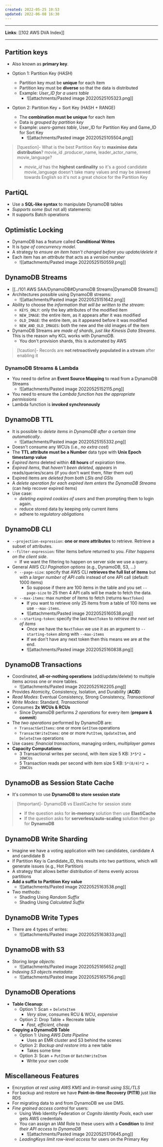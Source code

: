 ```yaml
---
created: 2022-05-25 10:53
updated: 2022-06-08 16:30
---
```

---
**Links**: [[102 AWS DVA Index]]

---
## Partition keys
- Also known as **primary key**.
- Option 1: Partition Key (*HASH*)
	- Partition key must be **unique** for each item
	- Partition key must be **diverse** so that the data is distributed
	- Example: *User_ID for a users table*
		- ![[attachments/Pasted image 20220525105323.png]]

- Option 2: Partition Key + Sort Key (HASH + RANGE)
	- The **combination must be unique** for each item
	- Data is *grouped by partition key*
	- Example: *users-games table*, User_ID for Partition Key and Game_ID for Sort Key
		- ![[attachments/Pasted image 20220525105504.png]]

> [!question]- What is the best Partition Key to **maximise data distribution**? movie_id ,producer_name, leader_actor_name, movie_language?
> - *movie_id* has the **highest cardinality** so it's a good candidate 
> movie_language doesn't take many values and may be skewed towards English so it's not a great choice for the Partition Key

## PartiQL
- Use a **SQL-like syntax** to manipulate DynamoDB tables
- *Supports some* (but not all) statements:
- It supports Batch operations

## Optimistic Locking
- DynamoDB has a feature called **Conditional Writes**
- It is *type of concurrency model*.
- A strategy to *ensure an item hasn't changed before you update/delete it*
- Each item has an *attribute* that acts as a *version number*
	- ![[attachments/Pasted image 20220525150559.png]]

## DynamoDB Streams
- [[../101 AWS SAA/DynamoDB#DynamoDB Streams|DynamoDB Streams]]
- Architectures possible using DynamoDB streams:
	- ![[attachments/Pasted image 20220525151642.png]]
- Ability to choose the *information that will be written to the stream*:
	- `KEYS_ONLY`: only the key attributes of the modified item
	- `NEW_IMAGE`: the entire item, as it appears after it was modified
	- `OLD_IMAGE`: the entire item, as it appeared before it was modified
	- `NEW_AND_OLD_IMAGES`: both the new and the old images of the item
- DynamoDB Streams are *made of shards, just like Kinesis Data Streams*. This is the reason why KCL works with DynamoDB.
	- You don't provision shards, this is automated by AWS

> [!caution]- Records are **not retroactively populated in a stream** after enabling it 

### DynamoDB Streams & Lambda
- You need to define an **Event Source Mapping** to read from a DynamoDB Streams
	- ![[attachments/Pasted image 20220525152115.png]]
- You need to ensure the *Lambda function has the appropriate permissions*
- Lambda function is **invoked synchronously**

## DynamoDB TTL
- It is possible to *delete items in DynamoDB after a certain time automatically*.
	- ![[attachments/Pasted image 20220525155332.png]]
- Doesn't consume any WCUs (i.e., *no extra cost*) 
- The **TTL attribute must be a Number** data type with **Unix Epoch timestamp value**
- *Expired items* deleted within **48 hours** of expiration time.
- *Expired items*, that *haven't been deleted, appears* in reads/queries/scans (if you don't want them, filter them out)
- Expired items are *deleted from both LSIs and GSIs*
- A *delete operation for each expired item enters the DynamoDB Streams* (can help recover expired items)
- Use case: 
	- *deleting expired cookies of users* and then prompting them to login again.
	- reduce stored data by keeping only current items
	- adhere to *regulatory obligations*

## DynamoDB CLI
- `--projection-expression`: **one or more attributes** to retrieve. Retrieve a subset of attributes.
- `--filter-expression`: filter items before returned to you. *Filter happens on the client side*.
	- If we want the filtering to happen on server side we use a query.
- General AWS *CLI Pagination options* (e.g., DynamoDB, S3, ...)
	- `--page-size`: specify that AWS CLI **retrieves the full list of items** but with a *larger number of API calls* instead of one API call (default: 1000 items)
		- So suppose if there are 100 items in the table and you set `--page-size` to 25 then 4 API calls will be made to fetch the data.
	- `--max-items`: max number of items to fetch (returns `NextToken`)
		- If you want to retrieve only 25 items from a table of 100 items we use `--max-items`. 
		- ![[attachments/Pasted image 20220525160538.png]]
	- `--starting-token`: specify the last `NextToken` to *retrieve the next set of items*
		- Once we have the `NextToken` we use it as an argument to `--starting-token` along with `--max-items`
		- If we don't have any next token then this means we are at the end.
		- ![[attachments/Pasted image 20220525160838.png]]

## DynamoDB Transactions
- Coordinated, **all-or-nothing operations** (add/update/delete) to multiple items across one or more tables.
	- ![[attachments/Pasted image 20220525162205.png]]
- Provides Atomicity, Consistency, Isolation, and Durability (**ACID**)
- *Read Modes*: Eventual Consistency, Strong Consistency, *Transactional*
- *Write Modes*: Standard, *Transactional*
- Consumes **2x WCUs & RCUs**
	- Since DynamoDB performs *2 operations* for every item (**prepare & commit**)
- The *two operations* performed by DynamoDB are: 
	- `TransactGetItems`: one or more `GetItem` operations
	- `TransactWriteItems`: one or more `PutItem`, `UpdateItem`, and `DeleteItem` operations
- Use cases: *financial transactions*, managing orders, *multiplayer games*
- **Capacity Computations**:
	- 3 Transactional writes per second, with item size 5 KB: `3*5*2 = 30WCUs`
	- 5 Transaction reads per second with item size 5 KB: `5*(8/4)*2 = 20WCUs`

## DynamoDB as Session State Cache
- It's common to use **DynamoDB to store session state**

> [!important]- DynamoDB vs ElastiCache for session state
> - If the question asks for **in-memory** solution then use **ElastiCache**
> - If the question asks for **serverless/auto-scaling** solution then go for **DynamoDB**

## DynamoDB Write Sharding
- Imagine we have a voting application with two candidates, candidate A and candidate B
- If Partition Key is Candidate_ID, this results into two partitions, which will generate issues (e.g., Hot Partition)
- A strategy that allows better distribution of items evenly across partitions 
- **Add a suffix to Partition Key value**
	- ![[attachments/Pasted image 20220525163538.png]]
- Two methods:
	- Shading Using *Random Suffix*
	- Shading Using *Calculated Suffix*

## DynamoDB Write Types
- There are 4 types of writes:
	- ![[attachments/Pasted image 20220525163833.png]]

## DynamoDB with S3
- Storing *large objects*:
	- ![[attachments/Pasted image 20220525165652.png]]
- *Indexing S3 objects metadata*:
	- ![[attachments/Pasted image 20220525165756.png]]

## DynamoDB Operations
- **Table Cleanup**:
	- Option 1: Scan + `DeleteItem`
		- *Very slow*, consumes RCU & WCU, *expensive*
	- Option 2: Drop Table + Recreate table
		- *Fast, efficient, cheap*
- **Copying a DynamoDB Table**
	- Option 1: Using *AWS Data Pipeline*
		- Uses an EMR cluster and S3 behind the scenes
	- Option 2: *Backup and restore* into a new table
		- Takes some time
	- Option 3: Scan + `PutItem` or `BatchWriteItem`
		- Write your own code

## Miscellaneous Features
- Encryption *at rest using AWS KMS* and *in-transit using SSL/TLS*
- For backup and restore we have **Point-in-time Recovery (PITR)** just like RDS
- For migrating data to and from DynamoDB we use DMS.
- *Fine grained access control* for users:
	- Using Web Identity Federation or *Cognito Identity Pools*, each user gets AWS credentials
	- You can assign an lAM Role to these users with a **Condition** to *limit their API access to DynamoDB*
		- ![[attachments/Pasted image 20220525170645.png]]
	- *LeadingKeys limit row-level access* for users on the Primary Key

